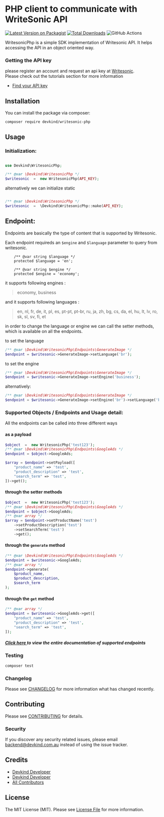 # PHP client to communicate with WriteSonic API

[![Latest Version on Packagist](https://img.shields.io/packagist/v/devkind/writesonic-php.svg?style=flat-square)](https://packagist.org/packages/devkind/writesonic-php)
[![Total Downloads](https://img.shields.io/packagist/dt/devkind/writesonic-php.svg?style=flat-square)](https://packagist.org/packages/devkindhq/writesonic-php)
![GitHub Actions](https://github.com/devkind-au/writesonic-php/actions/workflows/main.yml/badge.svg)

WritesonicPhp is a simple SDK implementation of Writesonic API. It helps accessing the API in an object oriented way.


### Getting the API key
please register an account and request an api key at [Writesonic](https://writesonic.com). <br/> Please check out the tutorials section for more information<br/>   <ul> <li> [Find your API key](https://writesonic.com/api) </li>  </ul>



## Installation

You can install the package via composer:

```bash
composer require devkind/writesonic-php
```

## Usage

### Initialization:

```php

use Devkind\WritesonicPhp;

/** @var \Devkind\WritesonicPhp */
$writesonic  =  new WritesonicPhp(API_KEY);
```

alternatively we can initialize static


```php

/** @var \Devkind\WritesonicPhp */
$writesonic  =  \Devkind\WritesonicPhp::make(API_KEY);
```

## Endpoint:
Endpoints are basically the type of content that is supported by Writesonic.

Each endpoint requireds an `$engine` and `$language` parameter to query from writesonic.

```
    /** @var string $language */
    protected $language = 'en';

    /** @var string $engine */
    protected $engine = 'economy';

```

it supports following engines :
> economy, business

and it supports following languages :
> en, nl, fr, de, it, pl, es, pt-pt, pt-br, ru, ja, zh, bg, cs, da, el, hu, lt, lv, ro, sk, sl, sv, fi, et


in order to change the language or engine we can call the setter methods, which is available on all the endpoints.


to set the language

```php
/** @var \Devkind\WritesonicPhp\Endpoints\GenerateImage */
$endpoint = $writesonic->GenerateImage->setLanguage('br');

```

to set the engine

```php
/** @var \Devkind\WritesonicPhp\Endpoints\GenerateImage */
$endpoint = $writesonic->GenerateImage->setEngine('business');

```


alternatively:


```php
/** @var \Devkind\WritesonicPhp\Endpoints\GenerateImage */
$endpoint = $writesonic->GenerateImage->setEngine('br')->setLanguage('br');

```




### Supported Objects / Endpoints and Usage detail:

All the endpoints can be  called into three different ways

#### as a payload

```php
$object  =  new WritesonicPhp('test123');
/** @var \Devkind\WritesonicPhp\Endpoints\GoogleAds */
$endpoint = $object->GoogleAds;

$array = $endpoint->setPayload([
    "product_name" => 'test',
    "product_description" => 'test',
    "search_term" => 'test',
])->get();
```

#### through the setter methods

```php
$object  =  new WritesonicPhp('test123');
/** @var \Devkind\WritesonicPhp\Endpoints\GoogleAds */
$endpoint = $object->GoogleAds;
/** @var array */
$array = $endpoint->setProductName('test')
    ->setProductDescription('test')
    ->setSearchTerm('test')
    ->get();
```

#### through the `generate` method

```php
/** @var \Devkind\WritesonicPhp\Endpoints\GoogleAds */
$endpoint = $writesonic->GoogleAds;
/** @var array */
$endpoint->generate(
	$product_name,
	$product_description,
	$search_term
);
```

#### through the `get` method

```php
/** @var array */
$endpoint = $writesonic->GoogleAds->get([
    "product_name" => 'test',
    "product_description" => 'test',
    "search_term" => 'test',
]);
```


##### [Click here ](https://github.com/devkindhq/writesonic-php/blob/main/endpoints.md) to view the entire documentation of supported endpoints




### Testing

```bash
composer test
```

### Changelog

Please see [CHANGELOG](CHANGELOG.md) for more information what has changed recently.

## Contributing

Please see [CONTRIBUTING](CONTRIBUTING.md) for details.

### Security

If you discover any security related issues, please email backend@devkind.com.au instead of using the issue tracker.

## Credits

- [Devkind Developer](https://github.com/devkindhq)
- [Devkind Developer](https://devkind.com.au/)
- [All Contributors](../../contributors)


## License

The MIT License (MIT). Please see [License File](LICENSE.md) for more information.
